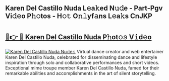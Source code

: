 ## Karen Del Castillo Nuda L𝚎a𝚔ed N𝚞𝚍e - Part-Pgv Vi𝚍𝚎o P𝚑𝚘tos - H𝚘𝚝 O𝚗𝚕yf𝚊ns L𝚎a𝚔s CnJKP

# <h2><a href="http://kf1bha.oniu.top/?m=Karen+Del+Castillo+Nuda">🔗👉 🔴 Karen Del Castillo Nuda P𝚑ot𝚘𝚜 V𝚒d𝚎o</a></h2>

[![Karen Del Castillo Nuda Nu𝚍e𝚜](https://i.imgur.com/0qMVB7G.gif)](http://kf1bha.oniu.top/?m=Karen+Del+Castillo+Nuda)
Virtual dance creator and web entertainer Karen Del Castillo Nuda, celebrated for disseminating dance and lifestyle inspiration through solo and collaborative performances and short videos. Exceptional mime troupe member Karen Del Castillo Nuda, famed for their remarkable abilities and accomplishments in the art of silent storytelling.  
